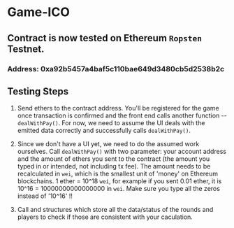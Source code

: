 # Game-ICO

## Contract is now tested on Ethereum `Ropsten` Testnet. 

### Address: 0xa92b5457a4baf5c110bae649d3480cb5d2538b2c

## Testing Steps 

1. Send ethers to the contract address. You'll be registered for the game once transaction is confirmed and the front end calls another function -- `dealWithPay()`. For now, we need to assume the UI deals with the emitted data correctly and successfully calls `dealWithPay()`.

2. Since we don't have a UI yet, we need to do the assumed work ourselves. Call `dealWithPay()` with two parameter: your account address and the amount of ethers you sent to the contract (the amount you typed in or intended, not including tx fee). The amount needs to be recalculated in `wei`, which is the smallest unit of 'money' on Ethereum blockchains. 1 ether = 10^18 `wei`, for example if you sent 0.01 ether, it is 10^16 = 10000000000000000 in `wei`. Make sure you type all the zeros instead of '10^16' !!

3. Call and structures which store all the data/status of the rounds and players to check if those are consistent with your caculation.
